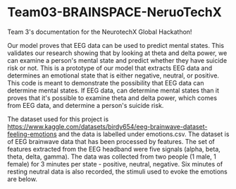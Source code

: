 # Team03-BRAINSPACE-NeruoTechX

Team 3's documentation for the NeurotechX Global Hackathon!

Our model proves that EEG data can be used to predict mental states. This validates our research showing that by looking at theta and delta power, we can examine a person's mental state and predict whether they have suicide risk or not. This is a prototype of our model that extracts EEG data and determines an emotional state that is either negative, neutral, or positive. This code is meant to demonstrate the possibility that EEG data can determine mental states. If EEG data, can determine mental states than it proves that it's possible to examine theta and delta power, which comes from EEG data, and determine a person's suicide risk.

The dataset used for this project is https://www.kaggle.com/datasets/birdy654/eeg-brainwave-dataset-feeling-emotions and the data is labelled under emotions.csv. The dataset is of EEG brainwave data that has been processed by features. The set of features extracted from the
EEG headband were five signals (alpha, beta, theta, delta, gamma). The data was collected from two people (1 male, 1 female) for 3 minutes per state - positive, neutral, negative. Six minutes of resting neutral data is also recorded, the stimuli used to evoke the emotions are below.
